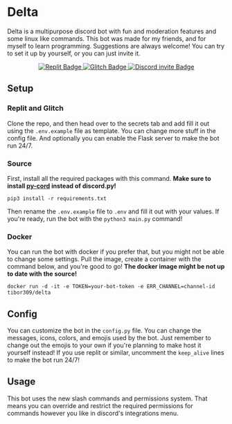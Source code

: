 # Delta
Delta is a multipurpose discord bot with fun and moderation features and some linux like commands. This bot was made for my friends, and for myself to learn programming.
Suggestions are always welcome! You can try to set it up by yourself, or you can just invite it.

<div id="badges", align="center">
  <a href="https://repl.it/github/tibor309/delta">
    <img src="https://img.shields.io/badge/Replit-F26207.svg?style=for-the-badge&logo=Replit&logoColor=white&label=Run on" alt="Replit Badge"/>
  </a>
  <a href="https://glitch.com/edit/#!/import/github/tibor309/delta">
    <img src="https://img.shields.io/badge/Glitch-3333FF.svg?style=for-the-badge&logo=Glitch&logoColor=white&label=Remix on" alt="Glitch Badge"/>
  </a>
  <a href="https://discord.com/api/oauth2/authorize?client_id=475223111323746305&permissions=8&scope=bot%20applications.commands">
    <img src="https://img.shields.io/badge/Discord-5662f6?style=for-the-badge&logo=discord&logoColor=white&label=Invite to" alt="Discord invite Badge"/>
  </a>
</div>

## Setup
### Replit and Glitch
Clone the repo, and then head over to the secrets tab and add fill it out using the `.env.example` file as template. You can change more stuff in the config file. And optionally you can enable the Flask server to make the bot run 24/7.

### Source
First, install all the required packages with this command. **Make sure to install [py-cord][py-cord] instead of discord.py!**
```
pip3 install -r requirements.txt
```
Then rename the `.env.example` file to `.env` and fill it out with your values. If you're ready, run the bot with the `python3 main.py` command!

### Docker
You can run the bot with docker if you prefer that, but you might not be able to change some settings. Pull the image, create a container with the command below, and you're good to go! **The docker image might be not up to date with the source!**
```
docker run -d -it -e TOKEN=your-bot-token -e ERR_CHANNEL=channel-id tibor309/delta
```

## Config
You can customize the bot in the `config.py` file. You can change the messages, icons, colors, and emojis used by the bot. Just remember to change out the emojis to your own if you're planning to make host it yourself instead! If you use replit or similar, uncomment the `keep_alive` lines to make the bot run 24/7!

## Usage
This bot uses the new slash commands and permissions system. That means you can override and restrict the required permissions for commands however you like in discord's integrations menu.

[py-cord]: https://github.com/Pycord-Development/pycord/